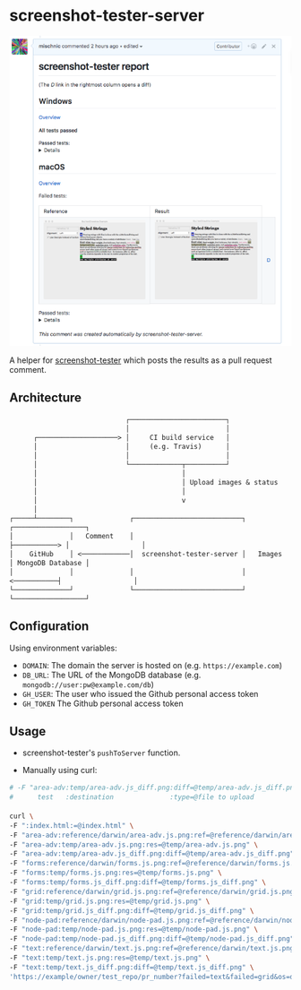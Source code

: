 # screenshot-tester-server

![](example.png)

A helper for [screenshot-tester](https://github.com/mischnic/screenshot-tester) which posts the results as a pull request comment.

## Architecture

```
                             ┌────────────────────────┐
                             │                        │
      ┌────────────────────> │     CI build service   │
      │                      │     (e.g. Travis)      │
      │                      │                        │
      │                      └─────────────┬──────────┘
      │                                    │
      │                                    │ Upload images & status
      │                                    │
      │                                    v
      │                            
┌─────┴────────┐              ┌───────────────────────────┐             ┌──────────────────┐
│              │   Comment    │                           ├───────────> │                  │
│    GitHub    │ <────────────│  screenshot-tester-server │   Images    │ MongoDB Database │
│              │              │                           │ <───────────┤                  │
└──────────────┘              └───────────────────────────┘             └──────────────────┘

```

## Configuration 

Using environment variables:
- `DOMAIN`: The domain the server is hosted on (e.g. `https://example.com`)
- `DB_URL`: The URL of the MongoDB database (e.g. `mongodb://user:pw@example.com/db`)
- `GH_USER`: The user who issued the Github personal access token
- `GH_TOKEN` The Github personal access token

## Usage

- screenshot-tester's `pushToServer` function.

- Manually using curl:
```sh
# -F "area-adv:temp/area-adv.js_diff.png:diff=@temp/area-adv.js_diff.png" \
#      test   :destination              :type=@file to upload

curl \
-F ":index.html:=@index.html" \
-F "area-adv:reference/darwin/area-adv.js.png:ref=@reference/darwin/area-adv.js.png" \
-F "area-adv:temp/area-adv.js.png:res=@temp/area-adv.js.png" \
-F "area-adv:temp/area-adv.js_diff.png:diff=@temp/area-adv.js_diff.png" \
-F "forms:reference/darwin/forms.js.png:ref=@reference/darwin/forms.js.png" \
-F "forms:temp/forms.js.png:res=@temp/forms.js.png" \
-F "forms:temp/forms.js_diff.png:diff=@temp/forms.js_diff.png" \
-F "grid:reference/darwin/grid.js.png:ref=@reference/darwin/grid.js.png" \
-F "grid:temp/grid.js.png:res=@temp/grid.js.png" \
-F "grid:temp/grid.js_diff.png:diff=@temp/grid.js_diff.png" \
-F "node-pad:reference/darwin/node-pad.js.png:ref=@reference/darwin/node-pad.js.png" \
-F "node-pad:temp/node-pad.js.png:res=@temp/node-pad.js.png" \
-F "node-pad:temp/node-pad.js_diff.png:diff=@temp/node-pad.js_diff.png" \
-F "text:reference/darwin/text.js.png:ref=@reference/darwin/text.js.png" \
-F "text:temp/text.js.png:res=@temp/text.js.png" \
-F "text:temp/text.js_diff.png:diff=@temp/text.js_diff.png" \
'https://example/owner/test_repo/pr_number?failed=text&failed=grid&os=darwin'
```
